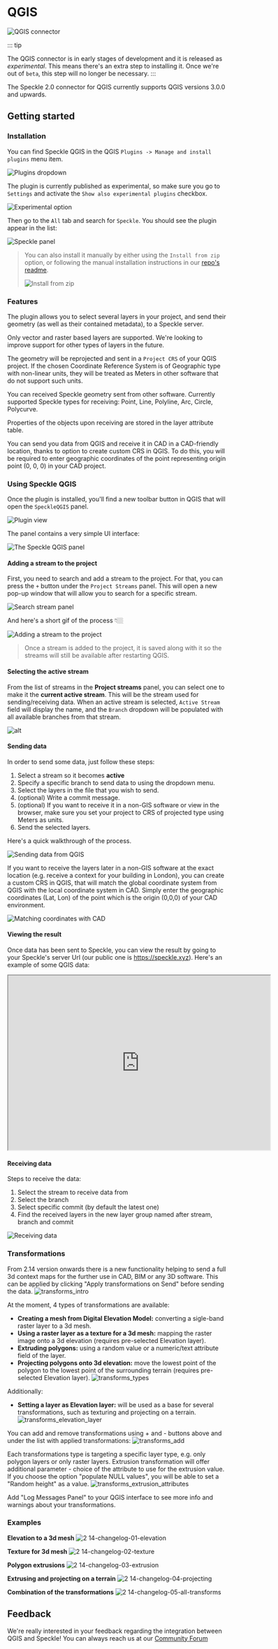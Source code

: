 # QGIS

![QGIS connector](./img-qgis/qgis-main.png)

::: tip

The QGIS connector is in early stages of development and it is released as _experimental_. This means there's an extra step to installing it. Once we're out of `beta`, this step will no longer be necessary.
:::

The Speckle 2.0 connector for QGIS currently supports QGIS versions 3.0.0 and upwards.

## Getting started

### Installation

You can find Speckle QGIS in the QGIS `Plugins -> Manage and install plugins` menu item.

![Plugins dropdown](./img-qgis/qgis-pluginsMenu.png)

The plugin is currently published as experimental, so make sure you go to `Settings` and activate the `Show also experimental plugins` checkbox.

![Experimental option](./img-qgis/qgis-pluginsExperimentalOption.png)

Then go to the `All` tab and search for `Speckle`. You should see the plugin appear in the list:

![Speckle panel](./img-qgis/qgis-specklePluginView.png)

> You can also install it manually by either using the `Install from zip` option, or following the manual installation instructions in our [repo's readme](https://github.com/specklesystems/speckle-qgis).
>
> ![Install from zip](./img-qgis/qgis-installFromZip.png)

### Features

The plugin allows you to select several layers in your project, and send their geometry (as well as their contained metadata), to a Speckle server.

Only vector and raster based layers are supported. We're looking to improve support for other types of layers in the future.

The geometry will be reprojected and sent in a `Project CRS` of your QGIS project. If the chosen Coordinate Reference System is of Geographic type with non-linear units, they will be treated as Meters in other software that do not support such units.

You can received Speckle geometry sent from other software. Currently supported Speckle types for receiving: Point, Line, Polyline, Arc, Circle, Polycurve. 

Properties of the objects upon receiving are stored in the layer attribute table.

You can send you data from QGIS and receive it in CAD in a CAD-friendly location, thanks to option to create custom CRS in QGIS. To do this, you will be required to enter geographic coordinates of the point representing origin point (0, 0, 0) in your CAD project.

### Using Speckle QGIS

Once the plugin is installed, you'll find a new toolbar button in QGIS that will open the `SpeckleQGIS` panel.

![Plugin view](./img-qgis/qgis-panelView.png)

The panel contains a very simple UI interface:

![The Speckle QGIS panel](./img-qgis/qgis-specklePanel.png)

#### Adding a stream to the project

First, you need to search and add a stream to the project. For that, you can press the `+` button under the `Project Streams` panel. This will open a new pop-up window that will allow you to search for a specific stream.

![Search stream panel](./img-qgis/qgis-searchPopUp.png)

And here's a short gif of the process 👇🏼

![Adding a stream to the project](./img-qgis/qgis-addingStream.gif)

> Once a stream is added to the project, it is saved along with it so the streams will still be available after restarting QGIS.

#### Selecting the active stream

From the list of streams in the **Project streams** panel, you can select one to make it the **current active stream**. This will be the stream used for sending/receiving data. When an active stream is selected, `Active Stream` field will display the name, and the `Branch` dropdown will be populated with all available branches from that stream.

![alt](./img-qgis/qgis-activeStream.gif)

#### Sending data

In order to send some data, just follow these steps:

1. Select a stream so it becomes **active**
2. Specify a specific branch to send data to using the dropdown menu.
3. Select the layers in the file that you wish to send.
4. (optional) Write a commit message.
5. (optional) If you want to receive it in a non-GIS software or view in the browser, make sure you set your project to CRS of projected type using Meters as units.
5. Send the selected layers.

Here's a quick walkthrough of the process.

![Sending data from QGIS](./img-qgis/QGIS_03_sending.gif)

If you want to receive the layers later in a non-GIS software at the exact location (e.g. receive a context for your building in London), you can create a custom CRS in QGIS, that will match the global coordinate system from QGIS with the local coordinate system in CAD. Simply enter the geographic coordinates (Lat, Lon) of the point which is the origin (0,0,0) of your CAD environment. 

![Matching coordinates with CAD](./img-qgis/QGIS_04_matching_CAD_coordinates.gif)

#### Viewing the result

Once data has been sent to Speckle, you can view the result by going to your Speckle's server Url (our public one is https://speckle.xyz). Here's an example of some QGIS data:

<iframe src="https://speckle.xyz/embed?stream=389eec5d8d&commit=13f1ff032c" width=600 height=400></iframe>

#### Receiving data

Steps to receive the data:

1. Select the stream to receive data from
2. Select the branch
3. Select specific commit (by default the latest one)
4. Find the received layers in the new layer group named after stream, branch and commit

![Receiving data](./img-qgis/QGIS_05_receiving.gif)


### Transformations
From 2.14 version onwards there is a new functionality helping to send a full 3d context maps for the further use in CAD, BIM or any 3D software. This can be applied by clicking "Apply transformations on Send" before sending the data. 
![transforms_intro](./img-qgis/transforms_intro.png)

At the moment, 4 types of transformations are available: 

- **Creating a mesh from Digital Elevation Model:** converting a sigle-band raster layer to a 3d mesh. 
- **Using a raster layer as a texture for a 3d mesh:** mapping the raster image onto a 3d elevation (requires pre-selected Elevation layer). 
- **Extruding polygons:** using a random value or a numeric/text attribute field of the layer. 
- **Projecting polygons onto 3d elevation:** move the lowest point of the polygon to the lowest point of the surrounding terrain (requires pre-selected Elevation layer). 
![transforms_types](./img-qgis/transforms_types.png)

Additionally: 
- **Setting a layer as Elevation layer:** will be used as a base for several transformations, such as texturing and projecting on a terrain. 
![transforms_elevation_layer](./img-qgis/transforms_elevation_layer.png)

You can add and remove transformations using + and - buttons above and under the list with applied transformations: 
![transforms_add](./img-qgis/transforms_add.png)


Each transformations type is targeting a specific layer type, e.g. only polygon layers or only raster layers. Extrusion transformation will offer additional parameter - choice of the attribute to use for the extrusion value. If you choose the option "populate NULL values", you will be able to set a "Random height" as a value. 
![transforms_extrusion_attributes](./img-qgis/transforms_extrusion_attributes.png)

Add "Log Messages Panel" to your QGIS interface to see more info and warnings about your transformations. 

### Examples

**Elevation to a 3d mesh**
![2 14-changelog-01-elevation](./img-qgis/2.14-changelog-01-elevation.gif)

**Texture for 3d mesh**
![2 14-changelog-02-texture](./img-qgis/2.14-changelog-02-texture_over_elevation.gif)

**Polygon extrusions**
![2 14-changelog-03-extrusion](./img-qgis/2.14-changelog-03-extrusion.gif)

**Extrusing and projecting on a terrain**
![2 14-changelog-04-projecting](./img-qgis/2.14-changelog-04-extrude_and_project_smaller_smaller.gif)

**Combination of the transformations**
![2 14-changelog-05-all-transforms](./img-qgis/2.14-changelog-05-altogether_smaller.gif)


## Feedback

We're really interested in your feedback regarding the integration between QGIS and Speckle! You can always reach us at our [Community Forum](https://speckle.community)
